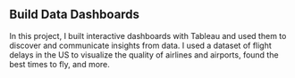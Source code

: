 ## Build Data Dashboards

In this project, I built interactive dashboards with Tableau and used them to discover and communicate insights from data. I used a dataset of flight delays in the US to visualize the quality of airlines and airports, found the best times to fly, and more.
